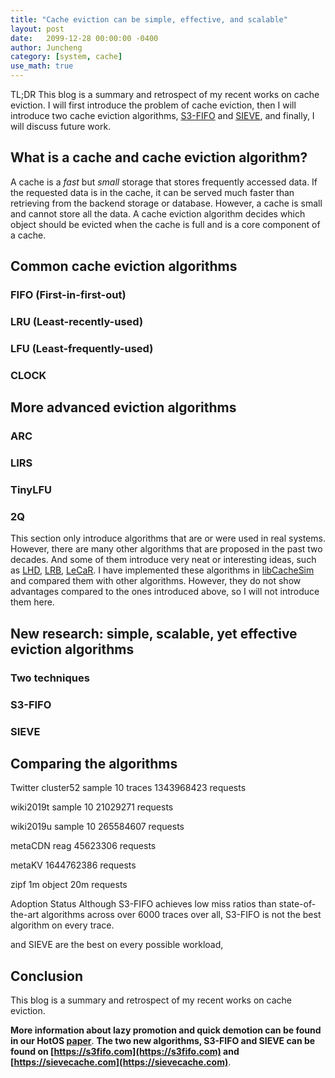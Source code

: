 ```yaml
---
title: "Cache eviction can be simple, effective, and scalable"
layout: post
date:   2099-12-28 00:00:00 -0400
author: Juncheng
category: [system, cache]
use_math: true
---
```


TL;DR
This blog is a summary and retrospect of my recent works on cache eviction. 
I will first introduce the problem of cache eviction, then I will introduce two cache eviction algorithms, [S3-FIFO](https://s3fifo.com) and [SIEVE](https://sievecache.com), and finally, I will discuss future work. 

## What is a cache and cache eviction algorithm? 
A cache is a _fast_ but _small_ storage that stores frequently accessed data. If the requested data is in the cache, it can be served much faster than retrieving from the backend storage or database. However, a cache is small and cannot store all the data. 
A cache eviction algorithm decides which object should be evicted when the cache is full and is a core component of a cache. 

## Common cache eviction algorithms 
### FIFO (First-in-first-out)


### LRU (Least-recently-used)


### LFU (Least-frequently-used) 


### CLOCK 



## More advanced eviction algorithms 
### ARC 


### LIRS


### TinyLFU 


### 2Q 



This section only introduce algorithms that are or were used in real systems. However, there are many other algorithms that are proposed in the past two decades. And some of them introduce very neat or interesting ideas, such as [LHD](https://www.usenix.org/conference/nsdi18/presentation/beckmann), [LRB](https://www.usenix.org/conference/nsdi20/presentation/song), [LeCaR](https://www.usenix.org/conference/hotstorage18/presentation/vietri). I have implemented these algorithms in [libCacheSim](https://libcachesim.com) and compared them with other algorithms. However, they do not show advantages compared to the ones introduced above, so I will not introduce them here. 

## New research: simple, scalable, yet effective eviction algorithms 
### Two techniques 


### S3-FIFO 




### SIEVE 


## Comparing the algorithms 

Twitter cluster52 sample 10 traces 1343968423 requests

wiki2019t sample 10 21029271 requests 

wiki2019u sample 10 265584607 requests

metaCDN reag 45623306 requests 

metaKV 1644762386 requests

zipf 1m object 20m requests



Adoption Status 
Although S3-FIFO achieves low miss ratios than state-of-the-art algorithms across over 6000 traces over all, S3-FIFO is not the best algorithm on every trace. 

 and SIEVE are the best on every possible workload, 




## Conclusion 
This blog is a summary and retrospect of my recent works on cache eviction. 





**More information about lazy promotion and quick demotion can be found in our HotOS [paper](https://dl.acm.org/doi/10.1145/3593856.3595887)**. 
**The two new algorithms, S3-FIFO and SIEVE can be found on [https://s3fifo.com](https://s3fifo.com) and [https://sievecache.com](https://sievecache.com)**.


